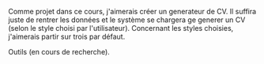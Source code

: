 Comme projet dans ce cours, j'aimerais créer un generateur de CV. Il suffira juste de rentrer les données et le système se chargera ge generer un CV (selon le style choisi par l'utilisateur).
Concernant les styles choisies, j'aimerais partir sur trois par défaut.

Outils (en cours de recherche).

